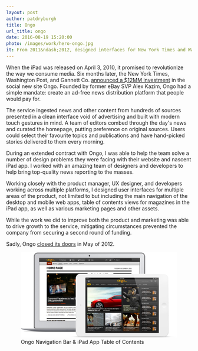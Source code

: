 ```yaml
---
layout: post
author: patdryburgh
title: Ongo
url_title: ongo
date: 2016-08-19 15:20:00
photo: /images/work/hero-ongo.jpg
it: From 2011&ndash;2012, designed interfaces for New York Times and Washington Post-backed news reading service
---
```


When the iPad was released on April 3, 2010, it promised to revolutionize the way we consume media. Six months later, the New York Times, Washington Post, and Gannett Co. [announced a $12MM investment][1] in the social new site Ongo. Founded by former eBay SVP Alex Kazim, Ongo had a simple mandate: create an ad-free news distribution platform that people would pay for.

The service ingested news and other content from hundreds of sources presented in a clean interface void of advertising and built with modern touch gestures in mind. A team of editors combed through the day's news and curated the homepage, putting preference on original sources. Users could select their favourite topics and publications and have hand-picked stories delivered to them every morning.

During an extended contract with Ongo, I was able to help the team solve a number of design problems they were facing with their website and nascent iPad app. I worked with an amazing team of designers and developers to help bring top-quality news reporting to the masses.

Working closely with the product manager, UX designer, and developers working across multiple platforms, I designed user interfaces for multiple areas of the product, not limited to but including the main navigation of the desktop and mobile web apps, table of contents views for magazines in the iPad app, as well as various marketing pages and other assets.

While the work we did to improve both the product and marketing was able to drive growth to the service, mitigating circumstances prevented the company from securing a second round of funding.

Sadly, Ongo [closed its doors][2] in May of 2012.

<figure class="extra-wide">
  <img src="/images/work/ongo-work.png" alt="Ongo" />
  <figcaption>
    Ongo Navigation Bar & iPad App Table of Contents
  </figcaption>
</figure>

[1]: https://gigaom.com/2010/09/29/419-social-news-startup-ongo-raises-12-million-from-gannett-nytco-wapo/
[2]: https://gigaom.com/2012/05/08/paywall-site-ongo-closes/